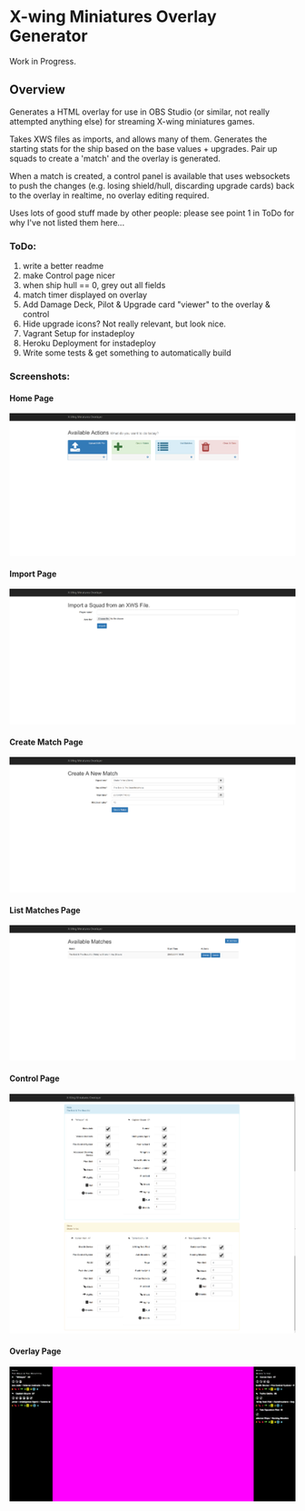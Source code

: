# X-wing Miniatures Overlay Generator
Work in Progress.

## Overview
Generates a HTML overlay for use in OBS Studio (or similar, not really attempted anything else) for streaming X-wing miniatures games.

Takes XWS files as imports, and allows many of them. Generates the starting stats for the ship based on the base values + upgrades. Pair up squads to create a 'match' and the overlay is generated.

When a match is created, a control panel is available that uses websockets to push the changes (e.g. losing shield/hull, discarding upgrade cards) back to the overlay in realtime, no overlay editing required.

Uses lots of good stuff made by other people: please see point 1 in ToDo for why I've not listed them here...

### ToDo:
1. write a better readme
2. make Control page nicer
3. when ship hull == 0, grey out all fields
4. match timer displayed on overlay
5. Add Damage Deck, Pilot & Upgrade card "viewer" to the overlay & control
6. Hide upgrade icons? Not really relevant, but look nice.
7. Vagrant Setup for instadeploy
8. Heroku Deployment for instadeploy
9. Write some tests & get something to automatically build 

### Screenshots:
#### Home Page
![Home Page](screenshots/home.png?raw=true "Home Page")

#### Import Page
![Import Page](screenshots/import.png?raw=true "Import Page")

#### Create Match Page
![Create Match Page](screenshots/create.png?raw=true "Create Match Page")

#### List Matches Page
![List Matches Page](screenshots/list.png?raw=true "List Matches  Page")

#### Control Page
![Control Page](screenshots/control.png?raw=true "Control Page")

#### Overlay Page
![Overlay Page](screenshots/overlay.png?raw=true "Overlay Page")